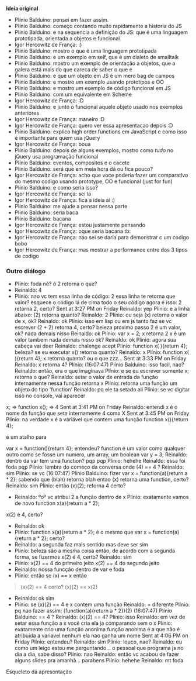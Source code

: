  **Ideia original**

 - Plínio Balduino: pensei em fazer assim.
 - Plínio Balduino: começo contando muito rapidamente a historia do JS
 - Plínio Balduino: e na sequencia a definição do JS: que é uma linguagem prototipada, orientada a objetos e funcional
 - Igor Hercowitz de França: :)
 - Plínio Balduino: mostro o que é uma linguagem prototipada
 - Plínio Balduino: e um exemplo em self, que é um dialeto de smalltalk
 - Plínio Balduino: mostro um exemplo de orientação a objetos, que a galera está mais do que careca de saber o que é
 - Plínio Balduino: e que um objeto em JS é um mero bag de campos
 - Plínio Balduino: e mostro um exemplo usando prototipos e OO
 - Plínio Balduino: e mostro um exemplo de código funcional em JS
 - Plínio Balduino: com um equivalente em Scheme
 - Igor Hercowitz de França: :D
 - Plínio Balduino: e junto o funcional àquele objeto usado nos exemplos anteriores
 - Igor Hercowitz de França: maneiro :D
 - Igor Hercowitz de França: quero ver essa apresentacao depois :D
 - Plínio Balduino: explico high order functions em JavaScript e como isso é importante para quem usa jQuery
 - Igor Hercowitz de França: boua
 - Plínio Balduino: depois de alguns exemplos, mostro como *tudo* no jQuery usa programação funcional
 - Plínio Balduino: eventos, composites e o cacete
 - Plínio Balduino: será que em meia hora dá ou fica pouco?
 - Igor Hercowitz de França: acho que voce poderia fazer um comparativo do mesmo codigo usando prototype, OO e funcional (just for fun)
 - Plínio Balduino: e como seria isso?
 - Igor Hercowitz de França: sei la
 - Igor Hercowitz de França: fica a ideia ai :)
 - Plínio Balduino: me ajude a pensar nessa parte
 - Plínio Balduino: seria baca
 - Plínio Balduino: bacana
 - Igor Hercowitz de França: estou justamente pensando
 - Igor Hercowitz de França: oque seria bacana tb:
 - Igor Hercowitz de França: nao sei se daria para demonstrar c um codigo bobo
 - Igor Hercowitz de França: mas mostrar a performance entre dos 3 tipos de codigo

### Outro diálogo

- Plínio: foda né?
ó
2 retorna o que?
- Reinaldo: 4
- Plínio: nao
vc tem essa linha de código:
2
essa linha te retorna que valor?
esquece o código lá de cima
todo o seu código agora é isso:
2
retorna 2, certo?
Sent at 3:27 PM on Friday
Reinaldo: yep
Plínio: e a linha abaixo:
(2)
retorna quanto?
Reinaldo: 2
Plínio: ou seja
(x) retorna o valor de x, ok?
Reinaldo: ok
Plínio: isso em lisp ou em js
tanto faz
se vc escrever
(2 + 2)
retorna 4, certo?
beleza
proximo passo
2 é um valor, ok?
nada demais nisso
Reinaldo: ok
Plínio: var x = 2;
x retorna 2
x é um valor
tambem nada demais nisso
ok?
Reinaldo: ok
Plínio: agora sua cabeça vai doer
Reinaldo: chalenge acept
Plínio: function x( ){return 4};
beleza?
se eu executar
x()
retorna quanto?
Reinaldo: x
Plínio: function x( ){return 4};
x retorna quanto?
ou o que
zzz...
Sent at 3:33 PM on Friday
Reinaldo: x retorna 4?
Plínio:
(16:07:47) Plínio Balduino: isso
facil, nao?
Reinaldo: então, era o que imaginava
Plínio: e se eu escrever somente
x;
retorna o que?
Reinaldo: setar o valor de entrada da função internamente nessa função
retorna x
Plínio: retorna uma função
um objeto do tipo 'function'
Reinaldo: pq ele ta setado ali
Plínio: se vc digitar isso no console, vai aparecer

x;
=> function
x();
=> 4
Sent at 3:41 PM on Friday
Reinaldo: entendi
x é o nome da função que seta internamente 4 como X
Sent at 3:45 PM on Friday
Plínio: na verdade
x é a variável que contem uma função
function x(){return 4};

é um atalho para

var x = function(){return 4};
entendeu?
function é um valor como qualquer outro
como se fosse um numero, um array, um boolean
var y = 3;
Reinaldo: dentro da var tem uma function?
pqp
pqp
Plínio: hehehe
Reinaldo: essa foi foda
pqp
Plínio: lembra do começo da conversa
onde (4) == 4 ?
Reinaldo: sim
Plínio: se vc
(16:07:47) Plínio Balduino: fizer
var x = function(a){return a * 2};
sabendo que (blah) retorna blah
entao
(x) retorna uma function, certo?
Reinaldo: sim
Plínio: então
(x)(2);
retorna 4
certo?
- Reinaldo: ºoº
vc atribui 2 a função dentro de x
Plínio: exatamente
vamos de novo
function x(a){return a * 2};

x(2) é 4, certo?
- Reinaldo: ok
- Plínio: function x(a){return a * 2};
é o mesmo que
var x = function(a){return a * 2};
certo?
- Reinaldo: a segunda faz mais sentido mas deve ser sim
- Plínio: beleza
são a mesma coisa
então, de acordo com a segunda forma, se fizermos
x(2) é 4, certo?
Reinaldo: sim
- Plínio: x(2) == 4 do primeiro jeito
x(2) == 4 do segundo jeito
- Reinaldo: nossa
funcção dentro de var e foda
- Plínio: então
se (x) == x
então
> (x)(2) == 4
> certo?
> (x)(2) == x(2)
- Reinaldo: ok
sim
- Plínio: se (x)(2) == 4
e x contem uma função
Reinaldo: =
diferente
Plínio: pq nao fazer assim:
(function(a){return a * 2})(2)
(16:07:47) Plínio Balduino: == 4 ?
Reinaldo: (x)(2) == 4?
Plínio: isso
Reinaldo: em vez de setar essa função a x
você cria ela ja comparando sem o x
Plínio: exatamente
crio uma função anonima
função anonima é a que não é atribuida a variavel nenhum
ela nao ganha um nome
Sent at 4:06 PM on Friday
Plínio: entendeu?
Reinaldo: sim
Plínio: louco, nao?
Reinaldo: eu como um leigo estou me perguntando... o pessoal que programa js no dia a dia, sabe disso?
Plínio: nao
Reinaldo: então vc acabou de fazer alguns slides pra amanhã... parabens
Plínio: hehehe
Reinaldo: mt foda

 Esqueleto da apresentação
